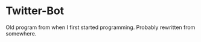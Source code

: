 # Twitter-Bot
 Old program from when I first started programming. Probably rewritten from somewhere. 

